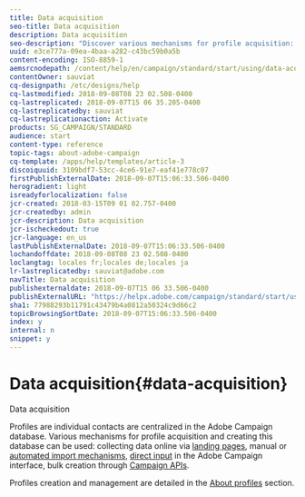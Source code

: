 ```yaml
---
title: Data acquisition
seo-title: Data acquisition
description: Data acquisition
seo-description: "Discover various mechanisms for profile acquisition: online data collection, imports, manual or bulk creation through Campaign APIs."
uuid: e3ce777a-09ea-4baa-a282-c43bc59b0a5b
content-encoding: ISO-8859-1
aemsrcnodepath: /content/help/en/campaign/standard/start/using/data-acquisition
contentOwner: sauviat
cq-designpath: /etc/designs/help
cq-lastmodified: 2018-09-08T08 23 02.508-0400
cq-lastreplicated: 2018-09-07T15 06 35.205-0400
cq-lastreplicatedby: sauviat
cq-lastreplicationaction: Activate
products: SG_CAMPAIGN/STANDARD
audience: start
content-type: reference
topic-tags: about-adobe-campaign
cq-template: /apps/help/templates/article-3
discoiquuid: 3109bdf7-53cc-4ce6-91e7-eaf41e778c07
firstPublishExternalDate: 2018-09-07T15:06:33.506-0400
herogradient: light
isreadyforlocalization: false
jcr-created: 2018-03-15T09 01 02.757-0400
jcr-createdby: admin
jcr-description: Data acquisition
jcr-ischeckedout: true
jcr-language: en_us
lastPublishExternalDate: 2018-09-07T15:06:33.506-0400
lochandoffdate: 2018-09-08T08 23 02.508-0400
loclangtag: locales fr;locales de;locales ja
lr-lastreplicatedby: sauviat@adobe.com
navTitle: Data acquisition
publishexternaldate: 2018-09-07T15 06 33.506-0400
publishExternalURL: "https://helpx.adobe.com/campaign/standard/start/using/data-acquisition.html"
sha1: 77988293b11791c43479b4a0812a50324c9d66c2
topicBrowsingSortDate: 2018-09-07T15:06:33.506-0400
index: y
internal: n
snippet: y
---
```


# Data acquisition{#data-acquisition}

Data acquisition

Profiles are individual contacts are centralized in the Adobe Campaign database. Various mechanisms for profile acquisition and creating this database can be used: collecting data online via [landing pages](../../channels/using/about-landing-pages.md), manual or [automated import mechanisms](../../automating/using/about-data-import-and-export.md), [direct input](../../audiences/using/creating-profiles.md) in the Adobe Campaign interface, bulk creation through [Campaign APIs](https://docs.campaign.adobe.com/doc/standard/en/api/ACS_API.html).

Profiles creation and management are detailed in the [About profiles](../../audiences/using/about-profiles.md) section.
